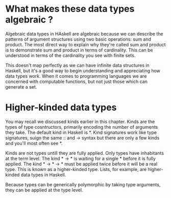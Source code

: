 # What makes these data types algebraic ?

Algebraic data types in HAskell are algebraic because we can describe the
patterns of argument structures using two basic operations: sum and product.
The most direct way to explain why they're called sum and product is to demonstrate
sum and product in terms of cardinality. This can be understood in terms of the
cardinality you see with finite sets. 

This doesn't map perfectly as we can have infinite data structures in Haskell, 
but it's a good way to begin understanding and appreciating how data types work. When
it comes to programming languages we are concerned with computable functions, 
but not just those which can generate a set.

# Higher-kinded data types

You may recall we discussed kinds earlier in this chapter. Kinds are the
types of type cosntructors, primarily encoding the number of arguments
they take. The default kind in Haskell is *. Kind signatures work like 
type signatures, suign the same :: and -> syntax but there are only a few
kinds and you'll most often see *.

Kinds are not types untill they are fully applied. Only types have inhabitants
at the term level. The kind * -> * is waiting for a single * before it is fully
applied. The kind * -> * -> * must be applied twice before it will be a real type.
This is known as a higher-kinded type. Lists, for example, are higher-kinded 
data types in Haskell.

Because types can be generically polymorphic by taking type arguments, they
can be applied at the type level.



